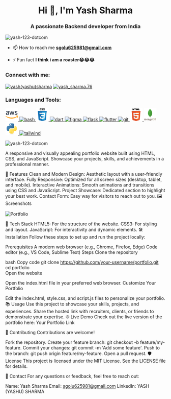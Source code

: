 <h1 align="center">Hi 👋, I'm Yash Sharma</h1>
<h3 align="center">A passionate Backend developer from India</h3>

<p align="left"> <img src="https://komarev.com/ghpvc/?username=yash-123-dotcom&label=Profile%20views&color=0e75b6&style=flat" alt="yash-123-dotcom" /> </p>

- 📫 How to reach me **sgolu625981@gmail.com**

- ⚡ Fun fact **I think i am a roaster😂😂😂**

<h3 align="left">Connect with me:</h3>
<p align="left">
<a href="https://linkedin.com/in/yash(yashu)sharma" target="blank"><img align="center" src="https://raw.githubusercontent.com/rahuldkjain/github-profile-readme-generator/master/src/images/icons/Social/linked-in-alt.svg" alt="yash(yashu)sharma" height="30" width="40" /></a>
<a href="https://instagram.com/yash_sharma.76" target="blank"><img align="center" src="https://raw.githubusercontent.com/rahuldkjain/github-profile-readme-generator/master/src/images/icons/Social/instagram.svg" alt="yash_sharma.76" height="30" width="40" /></a>
</p>

<h3 align="left">Languages and Tools:</h3>
<p align="left"> <a href="https://aws.amazon.com" target="_blank" rel="noreferrer"> <img src="https://raw.githubusercontent.com/devicons/devicon/master/icons/amazonwebservices/amazonwebservices-original-wordmark.svg" alt="aws" width="40" height="40"/> </a> <a href="https://www.gnu.org/software/bash/" target="_blank" rel="noreferrer"> <img src="https://www.vectorlogo.zone/logos/gnu_bash/gnu_bash-icon.svg" alt="bash" width="40" height="40"/> </a> <a href="https://www.w3schools.com/css/" target="_blank" rel="noreferrer"> <img src="https://raw.githubusercontent.com/devicons/devicon/master/icons/css3/css3-original-wordmark.svg" alt="css3" width="40" height="40"/> </a> <a href="https://dart.dev" target="_blank" rel="noreferrer"> <img src="https://www.vectorlogo.zone/logos/dartlang/dartlang-icon.svg" alt="dart" width="40" height="40"/> </a> <a href="https://www.figma.com/" target="_blank" rel="noreferrer"> <img src="https://www.vectorlogo.zone/logos/figma/figma-icon.svg" alt="figma" width="40" height="40"/> </a> <a href="https://flask.palletsprojects.com/" target="_blank" rel="noreferrer"> <img src="https://www.vectorlogo.zone/logos/pocoo_flask/pocoo_flask-icon.svg" alt="flask" width="40" height="40"/> </a> <a href="https://flutter.dev" target="_blank" rel="noreferrer"> <img src="https://www.vectorlogo.zone/logos/flutterio/flutterio-icon.svg" alt="flutter" width="40" height="40"/> </a> <a href="https://git-scm.com/" target="_blank" rel="noreferrer"> <img src="https://www.vectorlogo.zone/logos/git-scm/git-scm-icon.svg" alt="git" width="40" height="40"/> </a> <a href="https://www.w3.org/html/" target="_blank" rel="noreferrer"> <img src="https://raw.githubusercontent.com/devicons/devicon/master/icons/html5/html5-original-wordmark.svg" alt="html5" width="40" height="40"/> </a> <a href="https://www.mongodb.com/" target="_blank" rel="noreferrer"> <img src="https://raw.githubusercontent.com/devicons/devicon/master/icons/mongodb/mongodb-original-wordmark.svg" alt="mongodb" width="40" height="40"/> </a> <a href="https://www.python.org" target="_blank" rel="noreferrer"> <img src="https://raw.githubusercontent.com/devicons/devicon/master/icons/python/python-original.svg" alt="python" width="40" height="40"/> </a> <a href="https://tailwindcss.com/" target="_blank" rel="noreferrer"> <img src="https://www.vectorlogo.zone/logos/tailwindcss/tailwindcss-icon.svg" alt="tailwind" width="40" height="40"/> </a> </p>

<p><img align="center" src="https://github-readme-stats.vercel.app/api/top-langs?username=yash-123-dotcom&show_icons=true&locale=en&layout=compact" alt="yash-123-dotcom" /></p>

A responsive and visually appealing portfolio website built using HTML, CSS, and JavaScript. Showcase your projects, skills, and achievements in a professional manner.

🚀 Features
Clean and Modern Design: Aesthetic layout with a user-friendly interface.
Fully Responsive: Optimized for all screen sizes (desktop, tablet, and mobile).
Interactive Animations: Smooth animations and transitions using CSS and JavaScript.
Project Showcase: Dedicated section to highlight your best work.
Contact Form: Easy way for visitors to reach out to you.
🖼️ Screenshots

<img align="center" src="Screenshot 2024-12-09 114206.png" alt="Portfolio" height="30" width="40" /></a> 

🔧 Tech Stack
HTML5: For the structure of the website.
CSS3: For styling and layout.
JavaScript: For interactivity and dynamic elements.
🛠️ Installation
Follow these steps to set up and run the project locally:

Prerequisites
A modern web browser (e.g., Chrome, Firefox, Edge)
Code editor (e.g., VS Code, Sublime Text)
Steps
Clone the repository

bash
Copy code
git clone https://github.com/your-username/portfolio.git  
cd portfolio  
Open the website

Open the index.html file in your preferred web browser.
Customize Your Portfolio

Edit the index.html, style.css, and script.js files to personalize your portfolio.
📚 Usage
Use this project to showcase your skills, projects, and experiences.
Share the hosted link with recruiters, clients, or friends to demonstrate your expertise.
🌐 Live Demo
Check out the live version of the portfolio here: Your Portfolio Link

🤝 Contributing
Contributions are welcome!

Fork the repository.
Create your feature branch: git checkout -b feature/my-feature.
Commit your changes: git commit -m 'Add some feature'.
Push to the branch: git push origin feature/my-feature.
Open a pull request.
🛡️ License
This project is licensed under the MIT License. See the LICENSE file for details.

📧 Contact
For any questions or feedback, feel free to reach out:

Name: Yash Sharma
Email: sgolu625981@gmail.com
LinkedIn: YASH (YASHU) SHARMA
